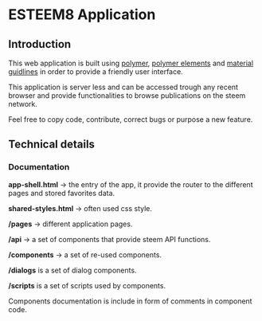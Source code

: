 # ESTEEM8 Application

## Introduction
This web application is built using [polymer](https://www.polymer-project.org/1.0/), [polymer elements](https://elements.polymer-project.org/) and [material guidlines](https://material.io/guidelines/) in order to provide a friendly user interface.

This application is server less and can be accessed trough any recent browser and provide functionalities to browse publications on the steem network.

Feel free to copy code, contribute, correct bugs or purpose a new feature.

## Technical details
### Documentation

**app-shell.html** -> the entry of the app, it provide the router to the different pages and stored favorites data.

**shared-styles.html** -> often used css style.

**/pages** -> different application pages.

**/api** -> a set of components that provide steem API functions.

**/components** -> a set of re-used components.

**/dialogs** is a set of dialog components.

**/scripts** is a set of scripts used by components.

Components documentation is include in form of comments in component code.
